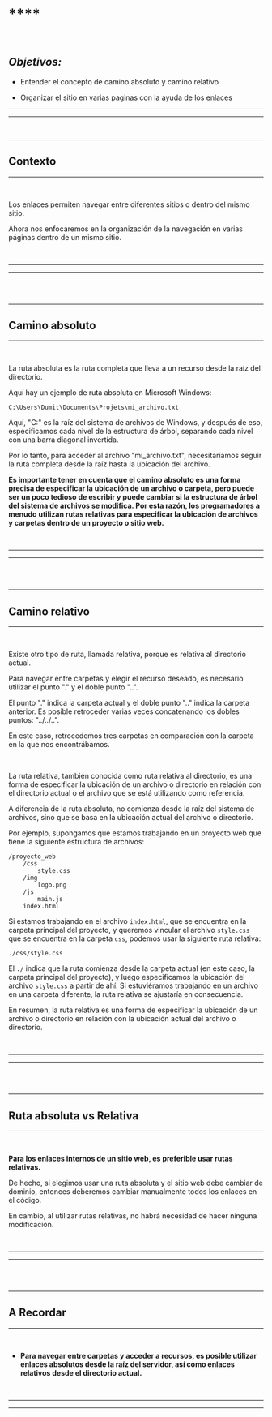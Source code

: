 # ****

<br>

## **_Objetivos:_**

- Entender el concepto de camino absoluto y camino relativo

- Organizar el sitio en varias paginas con la ayuda de los enlaces

---

---

<br>

---

## **Contexto**

---

<br>

Los enlaces permiten navegar entre diferentes sitios o dentro del mismo sitio.

Ahora nos enfocaremos en la organización de la navegación en varias páginas dentro de un mismo sitio.

<br>

---

---

<br>
<br>

---

## **Camino absoluto**

---

<br>

La ruta absoluta es la ruta completa que lleva a un recurso desde la raíz del directorio.

Aquí hay un ejemplo de ruta absoluta en Microsoft Windows:

```
C:\Users\Dumit\Documents\Projets\mi_archivo.txt
```

Aquí, "C:" es la raíz del sistema de archivos de Windows, y después de eso, especificamos cada nivel de la estructura de árbol, separando cada nivel con una barra diagonal invertida.

Por lo tanto, para acceder al archivo "mi_archivo.txt", necesitaríamos seguir la ruta completa desde la raíz hasta la ubicación del archivo.


**Es importante tener en cuenta que el camino absoluto es una forma precisa de especificar la ubicación de un archivo o carpeta, pero puede ser un poco tedioso de escribir y puede cambiar si la estructura de árbol del sistema de archivos se modifica. Por esta razón, los programadores a menudo utilizan rutas relativas para especificar la ubicación de archivos y carpetas dentro de un proyecto o sitio web.**

<br>

---

---

<br>
<br>

---

## **Camino relativo**

---

<br>

Existe otro tipo de ruta, llamada relativa, porque es relativa al directorio actual.

Para navegar entre carpetas y elegir el recurso deseado, es necesario utilizar el punto "." y el doble punto "..".

El punto "." indica la carpeta actual y el doble punto ".." indica la carpeta anterior. Es posible retroceder varias veces concatenando los dobles puntos: "../../..".

En este caso, retrocedemos tres carpetas en comparación con la carpeta en la que nos encontrábamos.

<br>

La ruta relativa, también conocida como ruta relativa al directorio, es una forma de especificar la ubicación de un archivo o directorio en relación con el directorio actual o el archivo que se está utilizando como referencia.

A diferencia de la ruta absoluta, no comienza desde la raíz del sistema de archivos, sino que se basa en la ubicación actual del archivo o directorio.

Por ejemplo, supongamos que estamos trabajando en un proyecto web que tiene la siguiente estructura de archivos:

```
/proyecto_web
    /css
        style.css
    /img
        logo.png
    /js
        main.js
    index.html
```

Si estamos trabajando en el archivo `index.html`, que se encuentra en la carpeta principal del proyecto, y queremos vincular el archivo `style.css` que se encuentra en la carpeta `css`, podemos usar la siguiente ruta relativa:

```
./css/style.css
```

El `./` indica que la ruta comienza desde la carpeta actual (en este caso, la carpeta principal del proyecto), y luego especificamos la ubicación del archivo `style.css` a partir de ahí. Si estuviéramos trabajando en un archivo en una carpeta diferente, la ruta relativa se ajustaría en consecuencia.

En resumen, la ruta relativa es una forma de especificar la ubicación de un archivo o directorio en relación con la ubicación actual del archivo o directorio.


<br>

---

---

<br>
<br>

---

## **Ruta absoluta vs Relativa**

---

<br>

**Para los enlaces internos de un sitio web, es preferible usar rutas relativas.**

De hecho, si elegimos usar una ruta absoluta y el sitio web debe cambiar de dominio, entonces deberemos cambiar manualmente todos los enlaces en el código.

En cambio, al utilizar rutas relativas, no habrá necesidad de hacer ninguna modificación.


<br>

---

---

<br>
<br>

---

## **A Recordar**

---

<br>

- **Para navegar entre carpetas y acceder a recursos, es posible utilizar enlaces absolutos desde la raíz del servidor, así como enlaces relativos desde el directorio actual.**

<br>

---

---
